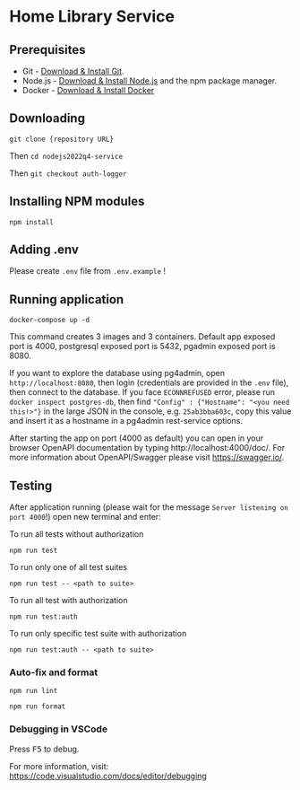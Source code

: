 # Home Library Service

## Prerequisites

- Git - [Download & Install Git](https://git-scm.com/downloads).
- Node.js - [Download & Install Node.js](https://nodejs.org/en/download/) and the npm package manager.
- Docker - [Download & Install Docker](https://www.docker.com/)

## Downloading

```
git clone {repository URL}
```

Then `cd nodejs2022q4-service`

Then `git checkout auth-logger`

## Installing NPM modules

```
npm install
```

## Adding .env

Please create `.env` file from `.env.example` !

## Running application

```
docker-compose up -d
```

This command creates 3 images and 3 containers. Default app exposed port is 4000, postgresql exposed port is 5432, pgadmin exposed port is 8080.

If you want to explore the database using pg4admin, open `http://localhost:8080`, then login (credentials are provided in the `.env` file), then connect to the database. If you face `ECONNREFUSED` error, please run `docker inspect postgres-db`, then find `"Config" : {"Hostname": "<you need this!>"}` in the large JSON in the console, e.g. `25ab3bba603c`, copy this value and insert it as a hostname in a pg4admin rest-service options.

After starting the app on port (4000 as default) you can open
in your browser OpenAPI documentation by typing http://localhost:4000/doc/.
For more information about OpenAPI/Swagger please visit https://swagger.io/.

## Testing

After application running (please wait for the message `Server listening on port 4000`!) open new terminal and enter:

To run all tests without authorization

```
npm run test
```

To run only one of all test suites

```
npm run test -- <path to suite>
```

To run all test with authorization

```
npm run test:auth
```

To run only specific test suite with authorization

```
npm run test:auth -- <path to suite>
```

### Auto-fix and format

```
npm run lint
```

```
npm run format
```

### Debugging in VSCode

Press <kbd>F5</kbd> to debug.

For more information, visit: https://code.visualstudio.com/docs/editor/debugging
